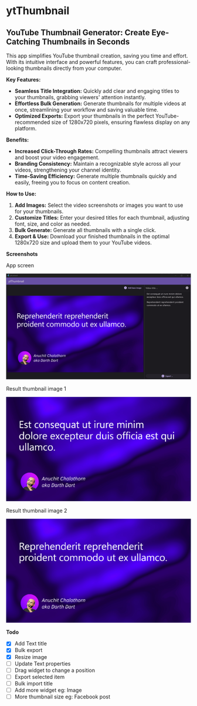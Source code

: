 # ytThumbnail

## YouTube Thumbnail Generator: Create Eye-Catching Thumbnails in Seconds

This app simplifies YouTube thumbnail creation, saving you time and effort. With its intuitive interface and powerful features, you can craft professional-looking thumbnails directly from your computer.

**Key Features:**

- **Seamless Title Integration:** Quickly add clear and engaging titles to your thumbnails, grabbing viewers' attention instantly.
- **Effortless Bulk Generation:** Generate thumbnails for multiple videos at once, streamlining your workflow and saving valuable time.
- **Optimized Exports:** Export your thumbnails in the perfect YouTube-recommended size of 1280x720 pixels, ensuring flawless display on any platform.

**Benefits:**

- **Increased Click-Through Rates:** Compelling thumbnails attract viewers and boost your video engagement.
- **Branding Consistency:** Maintain a recognizable style across all your videos, strengthening your channel identity.
- **Time-Saving Efficiency:** Generate multiple thumbnails quickly and easily, freeing you to focus on content creation.

**How to Use:**

1. **Add Images:** Select the video screenshots or images you want to use for your thumbnails.
2. **Customize Titles:** Enter your desired titles for each thumbnail, adjusting font, size, and color as needed.
3. **Bulk Generate:** Generate all thumbnails with a single click.
4. **Export & Use:** Download your finished thumbnails in the optimal 1280x720 size and upload them to your YouTube videos.

**Screenshots**

App screen

![](/screenshots/export_3.png)

Result thumbnail image 1

![](/screenshots/export_0.png)

Result thumbnail image 2

![](/screenshots/export_1.png)

**Todo**

- [x] Add Text title
- [x] Bulk export
- [x] Resize image
- [ ] Update Text properties
- [ ] Drag widget to change a position
- [ ] Export selected item
- [ ] Bulk import title
- [ ] Add more widget eg: Image
- [ ] More thumbnail size eg: Facebook post
